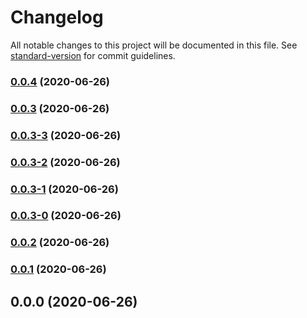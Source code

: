 # Changelog

All notable changes to this project will be documented in this file. See [standard-version](https://github.com/conventional-changelog/standard-version) for commit guidelines.

### [0.0.4](https://github.com/Jaypastagia/Token-Based-Login--MEAN/compare/v0.0.3...v0.0.4) (2020-06-26)

### [0.0.3](https://github.com/Jaypastagia/Token-Based-Login--MEAN/compare/v0.0.3-3...v0.0.3) (2020-06-26)

### [0.0.3-3](https://github.com/Jaypastagia/Token-Based-Login--MEAN/compare/v0.0.3-2...v0.0.3-3) (2020-06-26)

### [0.0.3-2](https://github.com/Jaypastagia/Token-Based-Login--MEAN/compare/v0.0.3-1...v0.0.3-2) (2020-06-26)

### [0.0.3-1](https://github.com/Jaypastagia/Token-Based-Login--MEAN/compare/v0.0.3-0...v0.0.3-1) (2020-06-26)

### [0.0.3-0](https://github.com/Jaypastagia/Token-Based-Login--MEAN/compare/v0.0.2...v0.0.3-0) (2020-06-26)

### [0.0.2](https://github.com/Jaypastagia/Token-Based-Login--MEAN/compare/v0.0.1...v0.0.2) (2020-06-26)

### [0.0.1](https://github.com/Jaypastagia/Token-Based-Login--MEAN/compare/v0.0.0...v0.0.1) (2020-06-26)

## 0.0.0 (2020-06-26)
